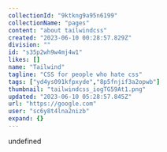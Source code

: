 ```yaml
---
collectionId: "9ktkng9a95n6199"
collectionName: "pages"
content: "about tailwindcss"
created: "2023-06-10 00:28:57.829Z"
division: ""
id: "s35p2wh9w4mj4w1"
likes: []
name: "Tailwind"
tagline: "CSS for people who hate css"
tags: ["yd4ys091kfpxyde","8p5fnjif3a2opwb"]
thumbnail: "tailwindcss_iogTG59At1.png"
updated: "2023-06-10 05:28:57.845Z"
url: "https://google.com"
user: "sc6y8t4lna2nizb"
expand: {}
---
```


undefined